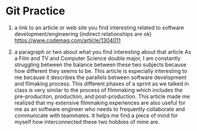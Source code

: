 # Git Practice

1. a link to an article or web site you find interesting related to software development/engineering (indirect relationships are ok)
    https://www.codemag.com/article/1304011

2. a paragraph or two about what you find interesting about that article
    As a Film and TV and Computer Science double major, I am constantly struggling between the balance between these two subjects because how different they seems to be. This article is especially interesting to me because it describes the parallels between software development and filmaking process. This different phases of a sprint as we talked in class is very similar to the process of filmmaking which includes the pre-produciton, production, and post-production. This article made me realized that my extensive filmmaking experiences are also useful for me as an software engineer who needs to frequently collaborate and communicate with teammates. It helps me find a piece of mind for myself how interconnected these two hobbies of mine are.